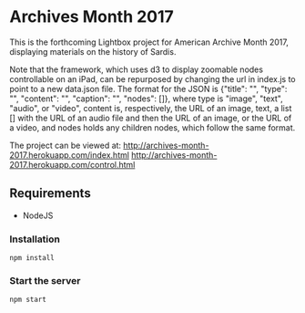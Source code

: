 # Archives Month 2017

This is the forthcoming Lightbox project for American Archive Month 2017, displaying materials on the history of Sardis. 

Note that the framework, which uses d3 to display zoomable nodes controllable on an iPad, can be repurposed by changing the url in index.js to point to a new data.json file. The format for the JSON is {"title": "", "type": "", "content": "", "caption": "", "nodes": []}, where type is "image", "text", "audio", or "video", content is, respectively, the URL of an image, text, a list [] with the URL of an audio file and then the URL of an image, or the URL of a video, and nodes holds any children nodes, which follow the same format.

The project can be viewed at:
http://archives-month-2017.herokuapp.com/index.html
http://archives-month-2017.herokuapp.com/control.html

## Requirements

* NodeJS

### Installation
```
npm install 
```

### Start the server
```
npm start
```
